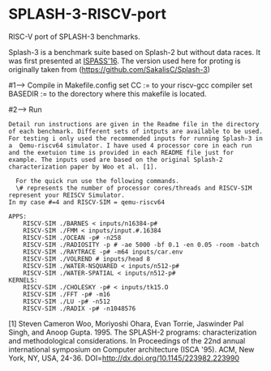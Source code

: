 # SPLASH-3-RISCV-port
RISC-V port of SPLASH-3 benchmarks.

Splash-3 is a benchmark suite based on Splash-2 but without data races. It was
first presented at [ISPASS'16](http://ieeexplore.ieee.org/abstract/document/7482078/).
The version used here for proting is originally taken from (https://github.com/SakalisC/Splash-3)

#1--> Compile
	   in Makefile.config
	   set CC := to your riscv-gcc compiler
	   set BASEDIR :=  to the dorectory where this makefile is located. 

#2--> Run

	Detail run instructions are given in the Readme file in the directory of each benchmark. Different sets of intputs are available to be used. For testing i only used the recommended inputs for running Splash-3 in a  Qemu-riscv64 simulator. I have used 4 processor core in each run and the exetuion time is provided in each README file just for example. The inputs used are based on the original Splash-2 characterization paper by Woo et al. [1].

      For the quick run use the following commands. 
      \# represents the number of processor cores/threads and RISCV-SIM represent your REISCV Simulator. 
	In my case #=4 and RISCV-SIM = qemu-riscv64

	APPS:
		RISCV-SIM ./BARNES < inputs/n16384-p#
		RISCV-SIM ./FMM < inputs/input.#.16384
		RISCV-SIM ./OCEAN -p# -n258
		RISCV-SIM ./RADIOSITY -p # -ae 5000 -bf 0.1 -en 0.05 -room -batch
		RISCV-SIM ./RAYTRACE -p# -m64 inputs/car.env
		RISCV-SIM ./VOLREND # inputs/head 8
		RISCV-SIM ./WATER-NSQUARED < inputs/n512-p#
		RISCV-SIM ./WATER-SPATIAL < inputs/n512-p#
	KERNELS:
		RISCV-SIM ./CHOLESKY -p# < inputs/tk15.O
		RISCV-SIM ./FFT -p# -m16
		RISCV-SIM ./LU -p# -n512
		RISCV-SIM ./RADIX -p# -n1048576




[1] Steven Cameron Woo, Moriyoshi Ohara, Evan Torrie, Jaswinder Pal Singh, and
Anoop Gupta. 1995. The SPLASH-2 programs: characterization and methodological
considerations. In Proceedings of the 22nd annual international symposium on
Computer architecture (ISCA '95). ACM, New York, NY, USA, 24-36.
DOI=http://dx.doi.org/10.1145/223982.223990
